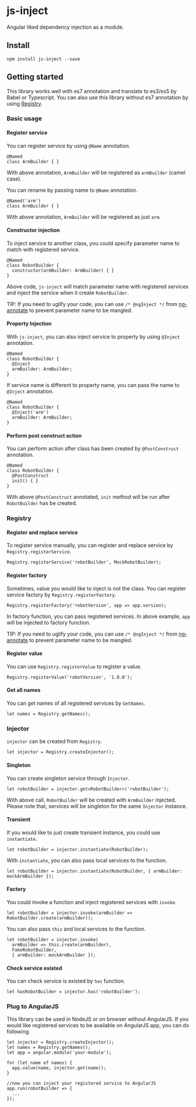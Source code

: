 # js-inject
Angular liked dependency injection as a module.

## Install

```
npm install js-inject --save
```

## Getting started

This library works well with es7 annotation and translate to es3/es5 by Babel or Typescript. You can also use this library without es7 annotation by using [Registry](#registry).

### Basic usage

#### Register service

You can register service by using `@Name` annotation.

```
@Named
class ArmBuilder { }
```

With above annotation, `ArmBuilder` will be registered as `armBuilder` (camel case).

You can rename by passing name to `@Name` annotation.

```
@Named('arm')
class ArmBuilder { }
```

With above annotation, `ArmBuilder` will be registered as just `arm`.

#### Constructor injection

To inject service to another class, you could specify parameter name to match with registered service.

```
@Named
class RobotBuilder {
  constructor(armBuilder: ArmBuilder) { }
} 
```

Above code, `js-inject` will match parameter name with registered services and inject the service when it create `RobotBuilder`.

TIP: If you need to uglify your code, you can use `/* @ngInject */` from [ng-annotate](https://github.com/olov/ng-annotate) to prevent parameter name to be mangled.

#### Property Injection

With `js-inject`, you can also inject service to property by using `@Inject` annotation.

```
@Named
class RobotBuilder {
  @Inject
  armBuilder: ArmBuilder;
}
```

If service name is different to property name, you can pass the name to `@Inject` annotation.

```
@Named
class RobotBuilder {
  @Inject('arm')
  armBuilder: ArmBuilder;
}
```

#### Perform post construct action

You can perform action after class has been created by `@PostConstruct` annotation.

```
@Named
class RobotBuilder {
  @PostConstruct
  init() { }
} 
```

With above `@PostConstruct` annotated, `init` method will be run after `RobotBuilder` has be created.

### Registry<a name="registry"></a>

#### Register and replace service

To register service manually, you can register and replace service by `Registry.registerService`.

```
Registry.registerService('robotBuilder', MockRobotBuilder);
```

#### Register factory

Sometimes, value you would like to inject is not the class. You can register service factory by `Registry.registerFactory`.

```
Registry.registerFactory('robotVersion', app => app.version);
```

In factory function, you can pass registered services. In above example, `app` will be injected to factory function.

TIP: If you need to uglify your code, you can use `/* @ngInject */` from [ng-annotate](https://github.com/olov/ng-annotate) to prevent parameter name to be mangled.

#### Register value

You can use `Registry.registerValue` to register a value.

```
Registry.registerValue('robotVersion', '1.0.0');
```

#### Get all names

You can get names of all registered services by `GetNames`.

```
let names = Registry.getNames();
```

### Injector

`injector` can be created from `Registry`.

```
let injector = Registry.createInjector();
```

#### Singleton

You can create singleton service through `Injector`.

```
let robotBuilder = injector.get<RobotBuilder>('robotBuilder');
```

With above call, `RobotBuilder` will be created with `ArmBuilder` injected. Please note that, services will be singleton for the same `Injector` instance.

#### Transient

If you would like to just create transient instance, you could use `instantiate`.

```
let robotBuilder = injector.instantiate(RobotBuilder);
```

With `instantiate`, you can also pass local services to the function.

```
let robotBuilder = injector.instantiate(RobotBuilder, { armBuilder: mockArmBuilder });
```

#### Factory

You could invoke a function and inject registered services with `invoke`.

```
let robotBuilder = injector.invoke(armBuilder => RobotBuilder.create(armBuilder));
```

You can also pass `this` and local services to the function.

```
let robotBuilder = injector.invoke(
  armBuilder => this.create(armBuilder),
  FakeRobotBuilder,
  { armBuilder: mockArmBuilder });
```

#### Check service existed

You can check service is existed by `has` function.

```
let hasRobotBuilder = injector.has('robotBuilder');
```

### Plug to AngularJS

This library can be used in NodeJS or on browser without AngularJS.
If you would like registered services to be available on AngularJS app, you can do following.

```
let injector = Registry.createInjector();
let names = Registry.getNames();
let app = angular.module('your-module');

for (let name of names) {
  app.value(name, injector.get(name));
}

//now you can inject your registered service to AngularJS
app.run(robotBuilder => {
  ...
});
```

